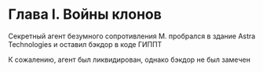 # Глава I. Войны клонов

Секретный агент безумного сопротивления М. пробрался в здание Astra Technologies и оставил бэкдор в коде ГИППТ

К сожалению, агент был ликвидирован, однако бэкдор не был замечен
